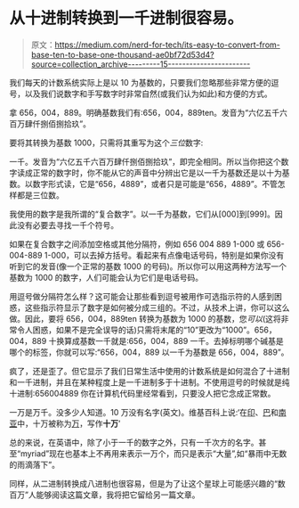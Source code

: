 # 从十进制转换到一千进制很容易。

> 原文：<https://medium.com/nerd-for-tech/its-easy-to-convert-from-base-ten-to-base-one-thousand-ae0bf72d53d4?source=collection_archive---------15----------------------->

我们每天的计数系统实际上是以 10 为基数的，只要我们忽略那些非常方便的逗号，以及我们说数字和手写数字时非常自然(或我们认为如此)和方便的方式。

拿 656，004，889。明确基数我们有:656，004，889ten。发音为“六亿五千六百万肆仟捌佰捌拾玖”。

要将其转换为基数 1000，只需将其重写为这个*三位*数字:

一千。发音为“六亿五千六百万肆仟捌佰捌拾玖”，即完全相同。所以当你把这个数字读成正常的数字时，你不能从它的声音中分辨出它是以一千为基数还是以十为基数。以数字形式读，它是“656，4889”，或者只是可能是“656，4889”。不管怎样都是三位数。

我使用的数字是我所谓的“复合数字”。以一千为基数，它们从[000]到[999]。因此没有必要去寻找一千个符号。

如果在复合数字之间添加空格或其他分隔符，例如 656 004 889 1-000 或 656-004-889 1-000，可以去掉方括号。看起来有点像电话号码，特别是如果你没有听到它的发音(像一个正常的基数 1000 的号码)。所以你可以用这两种方法写一个基数为 1000 的数字，人们可能会认为它们是电话号码。

用逗号做分隔符怎么样？这可能会让那些看到逗号被用作可选指示符的人感到困惑，这些指示符显示了数字是如何被分成三组的。不过，从技术上讲，你可以这么做。因此，要将 656，004，889ten 转换为基数为 1000 的基数，您*可以*(这将非常令人困惑，如果不是完全误导的话)只需将末尾的“10”更改为“1000”。656，004，889 十换算成基数一千就是:656，004，889 一千。去掉标明哪个碱基是哪个的标签，你就可以写:“656，004，889 以一千为基数是 656，004，889”。

疯了，还是歪了。但它显示了我们日常生活中使用的计数系统是如何混合了十进制和一千进制，并且在某种程度上是一千进制多于十进制。不使用逗号的时候就是纯十进制:656004889 你在计算机代码里经常看到，只要没人把它念成正常数。

一万是万千。没多少人知道。10 万没有名字(英文)。维基百科上说:‘在[印](https://en.wikipedia.org/wiki/India)、[巴](https://en.wikipedia.org/wiki/Pakistan)和[南亚](https://en.wikipedia.org/wiki/South_Asia)中，十万被称为[万](https://en.wikipedia.org/wiki/Lakh)，写作**十万**’

总的来说，在英语中，除了小于一千的数字之外，只有一千次方的名字。甚至“myriad”现在也基本上不再用来表示一万个，而只是表示“大量”,如“暴雨中无数的雨滴落下”。

同样，从二进制转换成八进制也很容易，但是为了让这个星球上可能感兴趣的“数百万”人能够阅读这篇文章，我将把它留给另一篇文章。